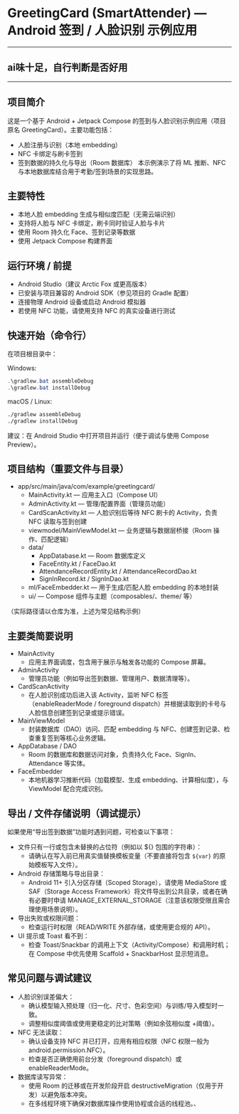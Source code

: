# GreetingCard (SmartAttender) — Android 签到 / 人脸识别 示例应用
***
## **ai味十足，自行判断是否好用**
***
## 项目简介
这是一个基于 Android + Jetpack Compose 的签到与人脸识别示例应用（项目原名 GreetingCard）。主要功能包括：
- 人脸注册与识别（本地 embedding）
- NFC 卡绑定与刷卡签到
- 签到数据的持久化与导出（Room 数据库）
本示例演示了将 ML 推断、NFC 与本地数据库结合用于考勤/签到场景的实现思路。

## 主要特性
- 本地人脸 embedding 生成与相似度匹配（无需云端识别）
- 支持将人脸与 NFC 卡绑定，刷卡同时验证人脸与卡片
- 使用 Room 持久化 Face、签到记录等数据
- 使用 Jetpack Compose 构建界面

## 运行环境 / 前提
- Android Studio（建议 Arctic Fox 或更高版本）
- 已安装与项目兼容的 Android SDK（参见项目的 Gradle 配置）
- 连接物理 Android 设备或启动 Android 模拟器
- 若使用 NFC 功能，请使用支持 NFC 的真实设备进行测试

## 快速开始（命令行）
在项目根目录中：

Windows:
```powershell
.\gradlew.bat assembleDebug
.\gradlew.bat installDebug
```

macOS / Linux:
```bash
./gradlew assembleDebug
./gradlew installDebug
```

建议：在 Android Studio 中打开项目并运行（便于调试与使用 Compose Preview）。

## 项目结构（重要文件与目录）
- app/src/main/java/com/example/greetingcard/
  - MainActivity.kt            — 应用主入口（Compose UI）
  - AdminActivity.kt           — 管理/配置界面（管理员功能）
  - CardScanActivity.kt        — 人脸识别后等待 NFC 刷卡的 Activity，负责 NFC 读取与签到创建
  - viewmodel/MainViewModel.kt — 业务逻辑与数据层桥接（Room 操作、匹配逻辑）
  - data/
    - AppDatabase.kt           — Room 数据库定义
    - FaceEntity.kt / FaceDao.kt
    - AttendanceRecordEntity.kt / AttendanceRecordDao.kt
    - SignInRecord.kt / SignInDao.kt
  - ml/FaceEmbedder.kt         — 用于生成/匹配人脸 embedding 的本地封装
  - ui/                       — Compose 组件与主题（composables/、theme/ 等）

（实际路径请以仓库为准，上述为常见结构示例）

## 主要类简要说明
- MainActivity
  - 应用主界面调度，包含用于展示与触发各功能的 Compose 屏幕。
- AdminActivity
  - 管理员功能（例如导出签到数据、管理用户、数据清理等）。
- CardScanActivity
  - 在人脸识别成功后进入该 Activity，监听 NFC 标签（enableReaderMode / foreground dispatch）并根据读取到的卡号与人脸信息创建签到记录或提示错误。
- MainViewModel
  - 封装数据库（DAO）访问、匹配 embedding 与 NFC、创建签到记录、检查重复签到等核心业务逻辑。
- AppDatabase / DAO
  - Room 的数据库和数据访问对象，负责持久化 Face、SignIn、Attendance 等实体。
- FaceEmbedder
  - 本地机器学习推断代码（加载模型、生成 embedding、计算相似度），与 ViewModel 配合完成识别。

## 导出 / 文件存储说明（调试提示）
如果使用“导出签到数据”功能时遇到问题，可检查以下事项：
- 文件只有一行或包含未替换的占位符（例如以 ${} 包围的字符串）：
  - 请确认在写入前已用真实值替换模板变量（不要直接将包含 `${var}` 的原始模板写入文件）。
- Android 存储策略与导出目录：
  - Android 11+ 引入分区存储（Scoped Storage），请使用 MediaStore 或 SAF（Storage Access Framework）将文件导出到公共目录，或者在确有必要时申请 MANAGE_EXTERNAL_STORAGE（注意该权限受限且需合理使用场景说明）。
- 导出失败或权限问题：
  - 检查运行时权限（READ/WRITE 外部存储，或使用更合规的 API）。
- UI 提示或 Toast 看不到：
  - 检查 Toast/Snackbar 的调用上下文（Activity/Compose）和调用时机；在 Compose 中优先使用 Scaffold + SnackbarHost 显示短消息。

## 常见问题与调试建议
- 人脸识别误差偏大：
  - 确认模型输入预处理（归一化、尺寸、色彩空间）与训练/导入模型时一致。
  - 调整相似度阈值或使用更稳定的比对策略（例如余弦相似度 +阈值）。
- NFC 无法读取：
  - 确认设备支持 NFC 并已打开，应用有相应权限（NFC 权限一般为 android.permission.NFC）。
  - 检查是否正确使用前台分发（foreground dispatch）或 enableReaderMode。
- 数据库读写异常：
  - 使用 Room 的迁移或在开发阶段开启 destructiveMigration（仅用于开发）以避免版本冲突。
  - 在多线程环境下确保对数据库操作使用协程或合适的线程池。、

